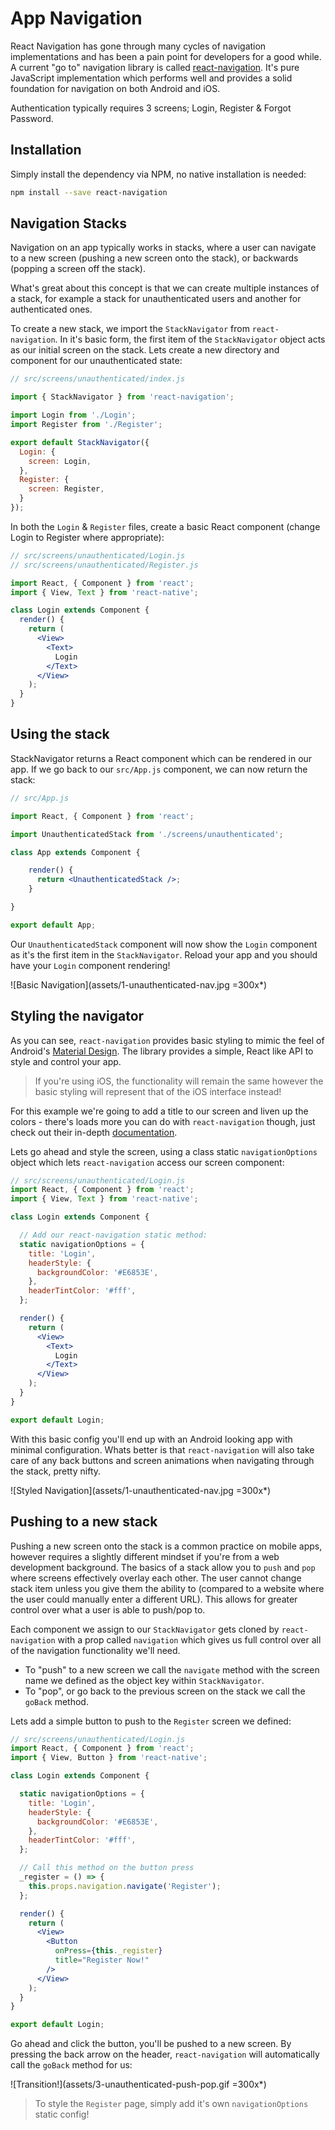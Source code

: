 # App Navigation

React Navigation has gone through many cycles of navigation implementations and has been a pain point for developers for a good while.
A current "go to" navigation library is called [react-navigation](https://reactnavigation.org/). It's pure JavaScript implementation
which performs well and provides a solid foundation for navigation on both Android and iOS.

Authentication typically requires 3 screens; Login, Register & Forgot Password.

## Installation

Simply install the dependency via NPM, no native installation is needed:

```bash
npm install --save react-navigation
```

## Navigation Stacks

Navigation on an app typically works in stacks, where a user can navigate to a new screen (pushing a new screen onto the stack), or backwards (popping
a screen off the stack).

What's great about this concept is that we can create multiple instances of a stack, for example a stack for unauthenticated users and another for
authenticated ones.

To create a new stack, we import the `StackNavigator` from `react-navigation`. In it's basic form, the first item of the `StackNavigator` object
acts as our initial screen on the stack. Lets create a new directory and component for our unauthenticated state:

```js
// src/screens/unauthenticated/index.js

import { StackNavigator } from 'react-navigation';

import Login from './Login';
import Register from './Register';

export default StackNavigator({
  Login: {
    screen: Login,
  },
  Register: {
    screen: Register,
  }
});
```

In both the `Login` & `Register` files, create a basic React component (change Login to Register where appropriate):

```jsx
// src/screens/unauthenticated/Login.js
// src/screens/unauthenticated/Register.js

import React, { Component } from 'react';
import { View, Text } from 'react-native';

class Login extends Component {
  render() {
    return (
      <View>
        <Text>
          Login
        </Text>
      </View>
    );
  }
}
```

## Using the stack

StackNavigator returns a React component which can be rendered in our app. If we go back to our `src/App.js` component, we can now return
the stack:

```jsx
// src/App.js

import React, { Component } from 'react';

import UnauthenticatedStack from './screens/unauthenticated';

class App extends Component {

    render() {
      return <UnauthenticatedStack />;
    }

}

export default App;
```

Our `UnauthenticatedStack` component will now show the `Login` component as it's the first item in the `StackNavigator`. Reload your app and you
should have your `Login` component rendering!

![Basic Navigation](assets/1-unauthenticated-nav.jpg =300x*)

## Styling the navigator

As you can see, `react-navigation` provides basic styling to mimic the feel of Android's [Material Design](https://material.io). The
library provides a simple, React like API to style and control your app.

> If you're using iOS, the functionality will remain the same however the basic styling will represent that of the iOS interface instead!

For this example we're going to add a title to our screen and liven up the colors - there's loads more you can do with `react-navigation` though,
just check out their in-depth [documentation](https://reactnavigation.org/docs/getting-started.html).

Lets go ahead and style the screen, using a class static `navigationOptions` object which lets `react-navigation` access our screen component:

```jsx
// src/screens/unauthenticated/Login.js
import React, { Component } from 'react';
import { View, Text } from 'react-native';

class Login extends Component {

  // Add our react-navigation static method:
  static navigationOptions = {
    title: 'Login',
    headerStyle: {
      backgroundColor: '#E6853E',
    },
    headerTintColor: '#fff',
  };

  render() {
    return (
      <View>
        <Text>
          Login
        </Text>
      </View>
    );
  }
}

export default Login;
```

With this basic config you'll end up with an Android looking app with minimal configuration. Whats better is that `react-navigation` will also
take care of any back buttons and screen animations when navigating through the stack, pretty nifty.

![Styled Navigation](assets/1-unauthenticated-nav.jpg =300x*)

## Pushing to a new stack

Pushing a new screen onto the stack is a common practice on mobile apps, however requires a slightly different mindset if you're from a web development
background. The basics of a stack allow you to `push` and `pop` where screens effectively overlay each other. The user cannot change stack item
unless you give them the ability to (compared to a website where the user could manually enter a different URL). This allows for greater
control over what a user is able to push/pop to.

Each component we assign to our `StackNavigator` gets cloned by `react-navigation` with a prop called `navigation` which gives us full control over
all of the navigation functionality we'll need.

- To "push" to a new screen we call the `navigate` method with the screen name we defined as the object key within `StackNavigator`.
- To "pop", or go back to the previous screen on the stack we call the `goBack` method.

Lets add a simple button to push to the `Register` screen we defined:

```jsx
// src/screens/unauthenticated/Login.js
import React, { Component } from 'react';
import { View, Button } from 'react-native';

class Login extends Component {

  static navigationOptions = {
    title: 'Login',
    headerStyle: {
      backgroundColor: '#E6853E',
    },
    headerTintColor: '#fff',
  };

  // Call this method on the button press
  _register = () => {
    this.props.navigation.navigate('Register');
  };

  render() {
    return (
      <View>
        <Button
          onPress={this._register}
          title="Register Now!"
        />
      </View>
    );
  }
}

export default Login;
```

Go ahead and click the button, you'll be pushed to a new screen. By pressing the back arrow on the header, `react-navigation` will automatically
call the `goBack` method for us:

![Transition!](assets/3-unauthenticated-push-pop.gif =300x*)

> To style the `Register` page, simply add it's own `navigationOptions` static config!

